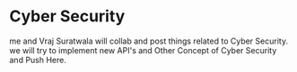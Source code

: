 # Cyber Security
me and Vraj Suratwala will collab and post things related to Cyber Security.
we will try to implement new API's and Other Concept of Cyber Security and Push Here.
